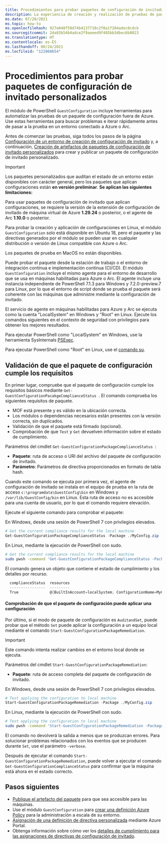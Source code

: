 ```yaml
---
title: Procedimientos para probar paquetes de configuración de invitado personalizados
description: La experiencia de creación y realización de pruebas de paquetes que auditan o aplican configuraciones a las máquinas.
ms.date: 07/20/2021
ms.topic: how-to
ms.openlocfilehash: 927e048f59d74b4137710c2f0a1f284adec0cdcb
ms.sourcegitcommit: 2da83b54b4adce2f9aeeed9f485bb3dbec6b8023
ms.translationtype: HT
ms.contentlocale: es-ES
ms.lasthandoff: 08/24/2021
ms.locfileid: "122868654"
---
```

# <a name="how-to-test-guest-configuration-package-artifacts"></a>Procedimientos para probar paquetes de configuración de invitado personalizados

El módulo de PowerShell `GuestConfiguration` incluye herramientas para automatizar las pruebas de un paquete de configuración fuera de Azure. Use estas herramientas para buscar problemas e iterar rápidamente antes de pasar a la prueba en un entorno conectado a Azure o Arc.

Antes de comenzar las pruebas, siga todos los pasos de la página [Configuración de un entorno de creación de configuración de invitado](./guest-configuration-create-setup.md) y, a continuación, [Creación de artefactos de paquetes de configuración de invitado personalizados](./guest-configuration-create.md) para crear y publicar un paquete de configuración de invitado personalizado.

> [!IMPORTANT]
> Los paquetes personalizados que auditan el estado de un entorno están disponibles con carácter general, pero los paquetes que aplican configuraciones están **en versión preliminar**. **Se aplican las siguientes limitaciones:**
> 
> Para usar paquetes de configuración de invitado que aplican configuraciones, se requiere la versión de la extensión de configuración de invitado de máquina virtual de Azure **1.29.24** o posterior, o el agente de Arc **1.10.0** o posterior.
> 
> Para probar la creación y aplicación de configuraciones en Linux, el módulo `GuestConfiguration` solo está disponible en Ubuntu 18, pero el paquete y las directivas generados por el módulo se pueden usar en cualquier distribución o versión de Linux compatible con Azure o Arc.
>
> Los paquetes de prueba en MacOS no están disponibles.

Puede probar el paquete desde la estación de trabajo o el entorno de integración continua e implementación continua (CI/CD).  El módulo `GuestConfiguration` incluye el mismo agente para el entorno de desarrollo que se usa en máquinas habilitadas para Azure o Arc. El agente incluye una instancia independiente de PowerShell 7.1.3 para Windows y 7.2.0-preview.7 para Linux, por lo que el entorno de script donde se prueba el paquete será coherente con las máquinas que administre mediante la configuración de invitado.

El servicio de agente en máquinas habilitadas para Azure y Arc se ejecuta como la cuenta "LocalSystem" en Windows y "Root" en Linux. Ejecute los comandos siguientes en el contexto de seguridad con privilegios para obtener los mejores resultados.

Para ejecutar PowerShell como "LocalSystem" en Windows, use la herramienta SysInternals [PSExec](/sysinternals/downloads/psexec).

Para ejecutar PowerShell como "Root" en Linux, use el [comando su](https://manpages.ubuntu.com/manpages/man1/su.1.html).

## <a name="validate-the-configuration-package-meets-requirements"></a>Validación de que el paquete de configuración cumple los requisitos

En primer lugar, compruebe que el paquete de configuración cumple los requisitos básicos mediante `Get-GuestConfigurationPacakgeComplianceStatus `. El comando comprueba los siguientes requisitos de paquete.

- MOF está presente y es válido en la ubicación correcta.
- Los módulos o dependencias necesarios están presentes con la versión correcta, sin duplicados.
- Validación de que el paquete está firmado (opcional).
- Comprobación de que `Test` y `Get` devuelven información sobre el estado de cumplimiento.

Parámetros del cmdlet `Get-GuestConfigurationPackageComplianceStatus `:

- **Paquete**: ruta de acceso o URI del archivo del paquete de configuración de invitado.
- **Parámetro**: Parámetros de directiva proporcionados en formato de tabla hash.

Cuando este comando se ejecuta por primera vez, el agente de configuración de invitado se instala en el equipo de prueba en la ruta de acceso `c:\programdata\GuestConfig\bin` en Windows y `/var/lib/GuestConfig/bin` en Linux. Esta ruta de acceso no es accesible para una cuenta de usuario, por lo que el comando requiere elevación.

Ejecute el siguiente comando para comprobar el paquete:

En Windows, desde una sesión de PowerShell 7 con privilegios elevados.

```powershell
# Get the current compliance results for the local machine
Get-GuestConfigurationPackageComplianceStatus -Package ./MyConfig.zip
```

En Linux, mediante la ejecución de PowerShell con sudo.

```bash
# Get the current compliance results for the local machine
sudo pwsh -command 'Get-GuestConfigurationPackageComplianceStatus -Package ./MyConfig.zip'
```

El comando genera un objeto que contiene el estado de cumplimiento y los detalles por recurso.

```powershell
  complianceStatus  resources
  ----------------  ---------
  True              @{BuiltInAccount=localSystem; ConfigurationName=MyConfig; Credential=; Dependencies=System.Obje…
```

#### <a name="test-the-configuration-package-can-apply-a-configuration"></a>Comprobación de que el paquete de configuración puede aplicar una configuración

Por último, si el modo de paquete de configuración es `AuditandSet`, puede probar que el método `Set` puede aplicar la configuración a un equipo local mediante el comando `Start-GuestConfigurationPackageRemediation`.

> [!IMPORTANT]
> Este comando intenta realizar cambios en el entorno local donde se ejecuta.

Parámetros del cmdlet `Start-GuestConfigurationPackageRemediation`:

- **Paquete**: ruta de acceso completa del paquete de configuración de invitado.

En Windows, desde una sesión de PowerShell 7 con privilegios elevados.

```powershell
# Test applying the configuration to local machine
Start-GuestConfigurationPackageRemediation -Package ./MyConfig.zip
```

En Linux, mediante la ejecución de PowerShell con sudo.

```bash
# Test applying the configuration to local machine
sudo pwsh -command 'Start-GuestConfigurationPackageRemediation -Package ./MyConfig.zip'
```

El comando no devolverá la salida a menos que se produzcan errores. Para solucionar problemas relacionados con los eventos que se producen durante `Set`, use el parámetro `-verbose`.

Después de ejecutar el comando `Start-GuestConfigurationPackageRemediation`, puede volver a ejecutar el comando `Get-GuestConfigurationComplianceStatus` para confirmar que la máquina está ahora en el estado correcto.

## <a name="next-steps"></a>Pasos siguientes

- [Publique el artefacto del paquete](./guest-configuration-create-publish.md) para que sea accesible para las máquinas.
- Use el módulo `GuestConfiguration` para [crear una definición Azure Policy](./guest-configuration-create-definition.md) para la administración a escala de su entorno.
- [Asignación de una definición de directiva personalizada](../assign-policy-portal.md) mediante Azure Portal.
- Obtenga información sobre cómo ver los [detalles de cumplimiento para las asignaciones de directivas de configuración de invitado](./determine-non-compliance.md#compliance-details-for-guest-configuration).
